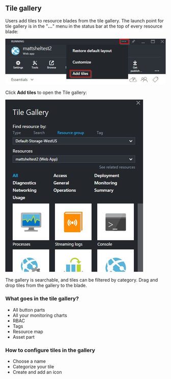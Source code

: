 <properties title="Tile gallery" pageTitle="Tiles" description="" authors="mattshel" />

<tags
    ms.service="portalfx"
    ms.workload="portalfx"
    ms.tgt_pltfrm="portalfx"
    ms.devlang="portalfx"
    ms.topic="get-started-article"
    ms.date="07/17/2015" 
    ms.author="mattshel"/>   

## Tile gallery ##

Users add tiles to resource blades from the tile gallery. The launch point for tile gallery is in the "**...**" menu in the status bar at the top of every resource blade:

![Add tiles][tile_gallery1]

Click **Add tiles** to open the Tile gallery:

![Add tiles][tile_gallery2]

The gallery is searchable, and tiles can be filtered by category. Drag and drop tiles from the gallery to the blade.

### What goes in the tile gallery? ###

- All button parts
- All your monitoring charts
- RBAC
- Tags
- Resource map
- Asset part

### How to configure tiles in the gallery ###



- Choose a name 
- Categorize your tile
- Create and add an icon


[tile_gallery1]: ../media/portalfx-ux-tiles/tile_gallery1.jpg
[tile_gallery2]: ../media/portalfx-ux-tiles/tile_gallery2.jpg
